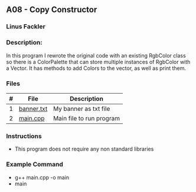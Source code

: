 ## A08 - Copy Constructor
### Linus Fackler
### Description:

In this program I rewrote the original code with an existing RgbColor
class so there is a ColorPalette that can store multiple instances
of RgbColor with a Vector. It has methods to add Colors to the vector,
as well as print them.

### Files

|   #   | File     | Description                      |
| :---: | -------- | -------------------------------- |
|   1   | <a href="https://github.com/linusfackler/2143-OOP-fackler/blob/main/Assignments/A08/banner.txt">banner.txt</a> | My banner as txt file |
|   2   | <a href="https://github.com/linusfackler/2143-OOP-fackler/blob/main/Assignments/A08/main.cpp">main.cpp</a> | Main file to run program |



### Instructions

- This program does not require any non standard libraries

### Example Command

- g++ main.cpp -o main
-  main
